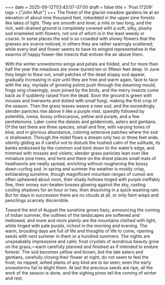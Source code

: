 +++
date = 2025-09-12T03:43:07-07:00
draft = false
title = 'Post 17209'
tags = ["John Muir"]
+++
The finest of the glacier meadow gardens lie at an elevation of about nine thousand feet, imbedded in the upper pine forests like lakes of light. They are smooth and level, a mile or two long, and the rich, well-drained ground is completely covered with a soft, silky, plushy sod enameled with flowers, not one of which is in the least weedy or coarse. In some places the sod is so crowded with showy flowers that the grasses are scarce noticed, in others they are rather sparingly scattered; while every leaf and flower seems to have its winged representative in the swarms of happy flower-like insects that enliven the air above them.

With the winter snowstorms wings and petals are folded, and for more than half the year the meadows are snow-buried ten or fifteen feet deep. In June they begin to thaw out, small patches of the dead sloppy sod appear, gradually increasing in size until they are free and warm again, face to face with the sky; myriads of growing points push through the steaming mould, frogs sing cheeringly, soon joined by the birds, and the merry insects come back as if suddenly raised from the dead. Soon the ground is green with mosses and liverworts and dotted with small fungi, making the first crop of the season. Then the grass leaves weave a new sod, and the exceedingly slender panicles rise above it like a purple mist, speedily followed by potentilla, ivesia, bossy orthocarpus, yellow and purple, and a few pentstemons. Later come the daisies and goldenrods, asters and gentians. Of the last there are three species, small and fine, with varying tones of blue, and in glorious abundance, coloring extensive patches where the sod is shallowest. Through the midst flows a stream only two or three feet wide, silently gliding as if careful not to disturb the hushed calm of the solitude, its banks embossed by the common sod bent down to the water’s edge, and trimmed with mosses and violets; slender grass panicles lean over like miniature pine trees, and here and there on the driest places small mats of heathworts are neatly spread, enriching without roughening the bossy down-curling sod. In spring and summer the weather is mostly crisp, exhilarating sunshine, though magnificent mountain ranges of cumuli are often upheaved about noon, their shady hollows tinged with purple ineffably fine, their snowy sun-beaten bosses glowing against the sky, casting cooling shadows for an hour or two, then dissolving in a quick washing rain. But for days in succession there are no clouds at all, or only faint wisps and pencilings scarcely discernible.

Toward the end of August the sunshine grows hazy, announcing the coming of Indian summer, the outlines of the landscapes are softened and mellowed, and more and more plainly are the mountains clothed with light, white tinged with pale purple, richest in the morning and evening. The warm, brooding days are full of life and thoughts of life to come, ripening seeds with next summer in them or a hundred summers. The nights are unspeakably impresssive and calm; frost crystals of wondrous beauty grow on the grass,—each carefully planned and finished as if intended to endure forever. The sod becomes yellow and brown, but the late asters and gentians, carefully closing their flower at night, do not seem to feel the frost; no nipped, wilted plants of any kind are to be seen; even the early snowstorms fail to blight them. At last the precious seeds are ripe, all the work of the season is done, and the sighing pines tell the coming of winter and rest.
